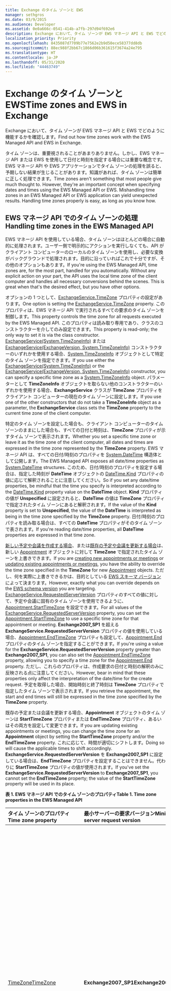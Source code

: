 ```yaml
---
title: Exchange のタイム ゾーンと EWS
manager: sethgros
ms.date: 03/9/2015
ms.audience: Developer
ms.assetid: 0e0a666c-0541-414b-a7fb-297d94f692e6
description: Exchange において、タイム ゾーンが EWS マネージ API と EWS でどのように機能するかを確認します。
localization_priority: Priority
ms.openlocfilehash: 8435087d7709b77e7562e2b9d50ece58377dd8db
ms.sourcegitcommit: 88ec988f2bb67c1866d06b361615f3674a24e795
ms.translationtype: HT
ms.contentlocale: ja-JP
ms.lasthandoff: 05/31/2020
ms.locfileid: "44463749"
---
```

# <a name="time-zones-and-ews-in-exchange"></a><span data-ttu-id="f8b84-103">Exchange のタイム ゾーンと EWS</span><span class="sxs-lookup"><span data-stu-id="f8b84-103">Time zones and EWS in Exchange</span></span>

<span data-ttu-id="f8b84-104">Exchange において、タイム ゾーンが EWS マネージ API と EWS でどのように機能するかを確認します。</span><span class="sxs-lookup"><span data-stu-id="f8b84-104">Find out how time zones work with the EWS Managed API and EWS in Exchange.</span></span>
  
<span data-ttu-id="f8b84-p101">タイム ゾーンは、重要視されることがあまりありません。しかし、EWS マネージ API または EWS を使用して日付と時刻を指定する場合には重要な概念です。EWS マネージ API や EWS アプリケーションでタイム ゾーンの処理を誤ると、予期しない結果が生じることがあります。知識があれば、タイム ゾーンは簡単に正しく処理できます。</span><span class="sxs-lookup"><span data-stu-id="f8b84-p101">Time zones aren't something that most people give much thought to. However, they're an important concept when specifying dates and times using the EWS Managed API or EWS. Mishandling time zones in an EWS Managed API or EWS application can yield unexpected results. Handling time zones properly is easy, as long as you know how.</span></span>
  
## <a name="handling-time-zones-in-the-ews-managed-api"></a><span data-ttu-id="f8b84-109">EWS マネージ API でのタイム ゾーンの処理</span><span class="sxs-lookup"><span data-stu-id="f8b84-109">Handling time zones in the EWS Managed API</span></span>

<span data-ttu-id="f8b84-p102">EWS マネージ API を使用している場合、タイム ゾーンはほとんどの場合に自動的に処理されます。ユーザー側で明示的にアクションを実行しなくても、API がクライアント コンピューターのローカルのタイム ゾーンを使用し、必要な変換がバックグラウンドで処理されます。目的に沿っていればこれで十分ですが、その他のオプションもあります。</span><span class="sxs-lookup"><span data-stu-id="f8b84-p102">If you're using the EWS Managed API, time zones are, for the most part, handled for you automatically. Without any explicit action on your part, the API uses the local time zone of the client computer and handles all necessary conversions behind the scenes. This is great when that's the desired effect, but you have other options.</span></span>
  
<span data-ttu-id="f8b84-113">オプションの 1 つとして、[ExchangeService.TimeZone](https://msdn.microsoft.com/library/microsoft.exchange.webservices.data.exchangeservice.timezone%28v=exchg.80%29.aspx) プロパティの設定があります。</span><span class="sxs-lookup"><span data-stu-id="f8b84-113">One option is setting the [ExchangeService.TimeZone](https://msdn.microsoft.com/library/microsoft.exchange.webservices.data.exchangeservice.timezone%28v=exchg.80%29.aspx) property.</span></span> <span data-ttu-id="f8b84-114">このプロパティは、EWS マネージ API で実行されるすべての要求のタイム ゾーンを制御します。</span><span class="sxs-lookup"><span data-stu-id="f8b84-114">This property controls the time zone for all requests executed by the EWS Managed API.</span></span> <span data-ttu-id="f8b84-115">このプロパティは読み取り専用であり、クラスのコンストラクターを介してのみ設定できます。</span><span class="sxs-lookup"><span data-stu-id="f8b84-115">This property is read-only; the only way to set it is via the class constructor.</span></span> <span data-ttu-id="f8b84-116">[ExchangeService(System.TimeZoneInfo)](https://msdn.microsoft.com/library/dd635875%28v=exchg.80%29.aspx) または [ExchangeService(ExchangeVersion, System.TimeZoneInfo)](https://msdn.microsoft.com/library/dd636248%28v=exchg.80%29.aspx) コンストラクターのいずれかを使用する場合、[System.TimeZoneInfo](https://msdn.microsoft.com/library/system.timezoneinfo%28v=vs.110%29.aspx) オブジェクトとして特定のタイム ゾーンを指定できます。</span><span class="sxs-lookup"><span data-stu-id="f8b84-116">If you use either the [ExchangeService(System.TimeZoneInfo)](https://msdn.microsoft.com/library/dd635875%28v=exchg.80%29.aspx) or the [ExchangeService(ExchangeVersion, System.TimeZoneInfo)](https://msdn.microsoft.com/library/dd636248%28v=exchg.80%29.aspx) constructor, you can specify a specific time zone as a [System.TimeZoneInfo](https://msdn.microsoft.com/library/system.timezoneinfo%28v=vs.110%29.aspx) object.</span></span> <span data-ttu-id="f8b84-117">パラメーターとして **TimeZoneInfo** オブジェクトを取らない他のコンストラクターのいずれかを使用する場合、**ExchangeService** クラスが **TimeZone** プロパティをクライアント コンピューターの現在のタイム ゾーンに設定します。</span><span class="sxs-lookup"><span data-stu-id="f8b84-117">If you use one of the other constructors that do not take a **TimeZoneInfo** object as a parameter, the **ExchangeService** class sets the **TimeZone** property to the current time zone of the client computer.</span></span> 
  
<span data-ttu-id="f8b84-118">特定のタイム ゾーンを設定した場合も、クライアント コンピューターのタイム ゾーンのままにした場合も、すべての日付と時刻は、**TimeZone** プロパティが示すタイム ゾーンで表示されます。</span><span class="sxs-lookup"><span data-stu-id="f8b84-118">Whether you set a specific time zone or leave it as the time zone of the client computer, all dates and times are expressed in the time zone represented by the **TimeZone** property.</span></span> <span data-ttu-id="f8b84-119">EWS マネージ API は、すべての日付/時刻のプロパティを [System.DateTime](https://msdn.microsoft.com/library/system.datetime%28v=vs.110%29.aspx) 構造体として公開します。</span><span class="sxs-lookup"><span data-stu-id="f8b84-119">The EWS Managed API exposes all date/time properties as [System.DateTime](https://msdn.microsoft.com/library/system.datetime%28v=vs.110%29.aspx) structures.</span></span> <span data-ttu-id="f8b84-120">このため、日付/時刻のプロパティを設定する場合は、指定した時刻が **DateTime** オブジェクトの [DateTime.Kind](https://msdn.microsoft.com/library/system.datetime.kind%28v=vs.110%29.aspx) プロパティの値に応じて解釈されることに注意してください。</span><span class="sxs-lookup"><span data-stu-id="f8b84-120">So if you set any date/time properties, be mindful that the time you specify is interpreted according to the [DateTime.Kind](https://msdn.microsoft.com/library/system.datetime.kind%28v=vs.110%29.aspx) property value on the **DateTime** object.</span></span> <span data-ttu-id="f8b84-121">**Kind** プロパティの値が **Unspecified** に設定されると、**DateTime** の値は **TimeZone** プロパティで指定されたタイム ゾーンにあると解釈されます。</span><span class="sxs-lookup"><span data-stu-id="f8b84-121">If the value of the **Kind** property is set to **Unspecified**, the value of the **DateTime** is interpreted as being in the time zone specified by the **TimeZone** property.</span></span> <span data-ttu-id="f8b84-122">日付/時刻のプロパティを読み取る場合は、すべての **DateTime** プロパティがそのタイム ゾーンで表されます。</span><span class="sxs-lookup"><span data-stu-id="f8b84-122">If you're reading date/time properties, all **DateTime** properties are expressed in that time zone.</span></span> 
  
<span data-ttu-id="f8b84-123">[新しい予定や会議を作成する場合](how-to-create-appointments-in-a-specific-time-zone-by-using-ews-in-exchange.md)、または[既存の予定や会議を更新する場合](how-to-update-the-time-zone-for-an-appointment-by-using-ews-in-exchange.md)は、新しい [Appointment](https://msdn.microsoft.com/library/microsoft.exchange.webservices.data.appointment%28v=exchg.80%29.aspx) オブジェクトに対して **TimeZone** で指定されたタイム ゾーンを上書きできます。</span><span class="sxs-lookup"><span data-stu-id="f8b84-123">If you are [creating new appointments or meetings](how-to-create-appointments-in-a-specific-time-zone-by-using-ews-in-exchange.md) or [updating existing appointments or meetings](how-to-update-the-time-zone-for-an-appointment-by-using-ews-in-exchange.md), you have the ability to override the time zone specified in the **TimeZone** for new [Appointment](https://msdn.microsoft.com/library/microsoft.exchange.webservices.data.appointment%28v=exchg.80%29.aspx) objects.</span></span> <span data-ttu-id="f8b84-124">ただし、何を実際に上書きできるかは、目的としている [EWS スキーマ バージョン](ews-schema-versions-in-exchange.md) によって決まります。</span><span class="sxs-lookup"><span data-stu-id="f8b84-124">However, exactly what you can override depends on the [EWS schema version](ews-schema-versions-in-exchange.md) you are targeting.</span></span> <span data-ttu-id="f8b84-125">[ExchangeService.RequestedServerVersion](https://msdn.microsoft.com/library/microsoft.exchange.webservices.data.exchangeservicebase.requestedserverversion%28v=exchg.80%29.aspx) プロパティのすべての値に対して、予定や会議に固有のタイム ゾーンを使用できるように、[Appointment.StartTimeZone](https://msdn.microsoft.com/library/microsoft.exchange.webservices.data.appointment.starttimezone%28v=exchg.80%29.aspx) を設定できます。</span><span class="sxs-lookup"><span data-stu-id="f8b84-125">For all values of the [ExchangeService.RequestedServerVersion](https://msdn.microsoft.com/library/microsoft.exchange.webservices.data.exchangeservicebase.requestedserverversion%28v=exchg.80%29.aspx) property, you can set the [Appointment.StartTimeZone](https://msdn.microsoft.com/library/microsoft.exchange.webservices.data.appointment.starttimezone%28v=exchg.80%29.aspx) to use a specific time zone for that appointment or meeting.</span></span> <span data-ttu-id="f8b84-126">**Exchange2007_SP1** を超える **ExchangeService.RequestedServerVersion** プロパティの値を使用している場合、[Appointment.EndTimeZone](https://msdn.microsoft.com/library/microsoft.exchange.webservices.data.appointment.endtimezone%28v=exchg.80%29.aspx) プロパティも設定して、[Appointment.End](https://msdn.microsoft.com/library/microsoft.exchange.webservices.data.appointment.end%28v=exchg.80%29.aspx) プロパティのタイム ゾーンを指定することができます。</span><span class="sxs-lookup"><span data-stu-id="f8b84-126">If you're using a value for the **ExchangeService.RequestedServerVersion** property greater than **Exchange2007_SP1**, you can also set the [Appointment.EndTimeZone](https://msdn.microsoft.com/library/microsoft.exchange.webservices.data.appointment.endtimezone%28v=exchg.80%29.aspx) property, allowing you to specify a time zone for the [Appointment.End](https://msdn.microsoft.com/library/microsoft.exchange.webservices.data.appointment.end%28v=exchg.80%29.aspx) property.</span></span> <span data-ttu-id="f8b84-127">ただし、これらのプロパティは、作成要求の日付と時刻の解釈のみに反映される点に注意してください。</span><span class="sxs-lookup"><span data-stu-id="f8b84-127">However, bear in mind that these properties only affect the interpretation of the date/time for the create request.</span></span> <span data-ttu-id="f8b84-128">予定を取得した場合、開始時刻と終了時刻は **TimeZone** プロパティで指定したタイム ゾーンで表示されます。</span><span class="sxs-lookup"><span data-stu-id="f8b84-128">If you retrieve the appointment, the start and end times will still be expressed in the time zone specified by the **TimeZone** property.</span></span> 
  
<span data-ttu-id="f8b84-129">既存の予定または会議を更新する場合、**Appointment** オブジェクトのタイム ゾーンは **StartTimeZone** プロパティまたは **EndTimeZone** プロパティ、あるいはその両方を設定して変更できます。</span><span class="sxs-lookup"><span data-stu-id="f8b84-129">If you are updating existing appointments or meetings, you can change the time zone for an **Appointment** object by setting the **StartTimeZone** property and/or the **EndTimeZone** property.</span></span> <span data-ttu-id="f8b84-130">これに応じて、時間が適切にシフトします。</span><span class="sxs-lookup"><span data-stu-id="f8b84-130">Doing so will cause the applicable times to shift accordingly.</span></span> <span data-ttu-id="f8b84-131">**ExchangeService.RequestedServerVersion** を **Exchange2007_SP1** に設定している場合は、**EndTimeZone** プロパティを設定することはできません。代わりに **StartTimeZone** プロパティの値が使用されます。</span><span class="sxs-lookup"><span data-stu-id="f8b84-131">If you've set the **ExchangeService.RequestedServerVersion** to **Exchange2007_SP1**, you cannot set the **EndTimeZone** property; the value of the **StartTimeZone** property will be used in its place.</span></span> 
  
<span data-ttu-id="f8b84-132">**表 1. EWS マネージ API でのタイム ゾーンのプロパティ**</span><span class="sxs-lookup"><span data-stu-id="f8b84-132">**Table 1. Time zone properties in the EWS Managed API**</span></span>

|<span data-ttu-id="f8b84-133">**タイム ゾーンのプロパティ**</span><span class="sxs-lookup"><span data-stu-id="f8b84-133">**Time zone property**</span></span>|<span data-ttu-id="f8b84-134">**最小サーバーの要求バージョン**</span><span class="sxs-lookup"><span data-stu-id="f8b84-134">**Minimum server request version**</span></span>|<span data-ttu-id="f8b84-135">**説明**</span><span class="sxs-lookup"><span data-stu-id="f8b84-135">**Description**</span></span>|
|:-----|:-----|:-----|
|[<span data-ttu-id="f8b84-136">TimeZone</span><span class="sxs-lookup"><span data-stu-id="f8b84-136">TimeZone</span></span>](https://msdn.microsoft.com/library/microsoft.exchange.webservices.data.exchangeservice.timezone%28v=exchg.80%29.aspx) <br/> |<span data-ttu-id="f8b84-137">**Exchange2007_SP1**</span><span class="sxs-lookup"><span data-stu-id="f8b84-137">**Exchange2007_SP1**</span></span> <br/> |<span data-ttu-id="f8b84-138">**ExchangeService** クラスのコンストラクターを使用して設定していない場合、このプロパティはクライアント コンピューターのタイム ゾーンに設定されます。</span><span class="sxs-lookup"><span data-stu-id="f8b84-138">If not set via the constructor for the **ExchangeService** class, this property is set to the time zone of the client computer.</span></span> <span data-ttu-id="f8b84-139">アイテムを作成するとき、および既存のアイテムを取得するときのすべての **DateTime** プロパティは、このタイム ゾーンで表現されます。</span><span class="sxs-lookup"><span data-stu-id="f8b84-139">All **DateTime** properties when creating items and when retrieving existing items are expressed in this time zone.</span></span> <span data-ttu-id="f8b84-140">このタイム ゾーンは、予定や会議の作成要求で **Appointment.StartTimeZone** または **Appointment.EndTimeZone** プロパティ、あるいはその両方の設定によって上書きされます。</span><span class="sxs-lookup"><span data-stu-id="f8b84-140">This time zone can be overridden in create requests for appointments and meetings by setting the **Appointment.StartTimeZone** and/or the **Appointment.EndTimeZone** property.</span></span> <span data-ttu-id="f8b84-141">**Appointment.StartTimeZone** プロパティで上書きされない場合は、このタイム ゾーンが予定や会議の作成タイム ゾーンとみなされます。</span><span class="sxs-lookup"><span data-stu-id="f8b84-141">If not overridden by the **Appointment.StartTimeZone** property, this time zone is considered the creation time zone for appointments and meetings.</span></span>  <br/> |
|[<span data-ttu-id="f8b84-142">StartTimeZone</span><span class="sxs-lookup"><span data-stu-id="f8b84-142">StartTimeZone</span></span>](https://msdn.microsoft.com/library/microsoft.exchange.webservices.data.appointment.starttimezone%28v=exchg.80%29.aspx) <br/> |<span data-ttu-id="f8b84-143">**Exchange2007_SP1**</span><span class="sxs-lookup"><span data-stu-id="f8b84-143">**Exchange2007_SP1**</span></span> <br/> |<span data-ttu-id="f8b84-144">新しい **Appointment** オブジェクトで設定した場合、このタイム ゾーンは [Appointment.Start](https://msdn.microsoft.com/library/microsoft.exchange.webservices.data.appointment.start%28v=exchg.80%29.aspx) および [Appointment.ReminderDueBy](https://msdn.microsoft.com/library/microsoft.exchange.webservices.data.item.reminderdueby%28v=exchg.80%29.aspx) プロパティの解釈に使用されます。</span><span class="sxs-lookup"><span data-stu-id="f8b84-144">If set on new **Appointment** objects, this time zone is used to interpret the [Appointment.Start](https://msdn.microsoft.com/library/microsoft.exchange.webservices.data.appointment.start%28v=exchg.80%29.aspx) and [Appointment.ReminderDueBy](https://msdn.microsoft.com/library/microsoft.exchange.webservices.data.item.reminderdueby%28v=exchg.80%29.aspx) properties.</span></span> <span data-ttu-id="f8b84-145">また、このタイム ゾーンは、**Appointment** オブジェクトの作成タイム ゾーンとみなされます。</span><span class="sxs-lookup"><span data-stu-id="f8b84-145">This time zone is also considered the creation time zone for the **Appointment** object.</span></span>  <br/> <span data-ttu-id="f8b84-146">既存のアイテムを取得する場合、このプロパティは情報のみを提供します。</span><span class="sxs-lookup"><span data-stu-id="f8b84-146">When retrieving existing items, this property is informational only.</span></span> <span data-ttu-id="f8b84-147">既存の予定の **DateTime** プロパティは常に、**ExchangeService.TimeZone** プロパティで指定したタイム ゾーンで表現されます。</span><span class="sxs-lookup"><span data-stu-id="f8b84-147">The values of **DateTime** properties on existing appointment are always expressed in the time zone specified by the **ExchangeService.TimeZone** property.</span></span>  <br/> |
|[<span data-ttu-id="f8b84-148">EndTimeZone</span><span class="sxs-lookup"><span data-stu-id="f8b84-148">EndTimeZone</span></span>](https://msdn.microsoft.com/library/microsoft.exchange.webservices.data.appointment.endtimezone%28v=exchg.80%29.aspx) <br/> |<span data-ttu-id="f8b84-149">**Exchange2010**</span><span class="sxs-lookup"><span data-stu-id="f8b84-149">**Exchange2010**</span></span> <br/> |<span data-ttu-id="f8b84-150">新しい **Appointment** オブジェクトで設定した場合、このタイム ゾーンは [Appointment.End](https://msdn.microsoft.com/library/microsoft.exchange.webservices.data.appointment.end%28v=exchg.80%29.aspx) プロパティの解釈に使用されます。</span><span class="sxs-lookup"><span data-stu-id="f8b84-150">If set on new **Appointment** objects, this time zone is used to interpret the [Appointment.End](https://msdn.microsoft.com/library/microsoft.exchange.webservices.data.appointment.end%28v=exchg.80%29.aspx) property.</span></span>  <br/> <span data-ttu-id="f8b84-151">既存のアイテムを取得する場合、このプロパティは情報のみを提供します。</span><span class="sxs-lookup"><span data-stu-id="f8b84-151">When retrieving existing items, this property is informational only.</span></span> <span data-ttu-id="f8b84-152">既存の予定の **DateTime** プロパティは常に、**ExchangeService.TimeZone** プロパティで指定したタイム ゾーンで表現されます。</span><span class="sxs-lookup"><span data-stu-id="f8b84-152">The values of **DateTime** properties on existing appointment are always expressed in the time zone specified by the **ExchangeService.TimeZone** property.</span></span>  <br/> |
   
## <a name="handling-time-zones-in-ews"></a><span data-ttu-id="f8b84-153">EWS でのタイム ゾーンの処理</span><span class="sxs-lookup"><span data-stu-id="f8b84-153">Handling time zones in EWS</span></span>

<span data-ttu-id="f8b84-p111">EWS を使用している場合、タイム ゾーンは自動的に処理されず、処理はもう少し複雑になります。タイム ゾーンが EWS 要求と応答にどのように影響するかは、いくつかの要因によって異なります。</span><span class="sxs-lookup"><span data-stu-id="f8b84-p111">If you're using EWS, time zones aren't handled for you automatically, and things are a bit more complicated. How time zones impact EWS requests and responses depends on a number of factors:</span></span>
  
- <span data-ttu-id="f8b84-156">[RequestServerVersion](https://msdn.microsoft.com/library/af4032d5-42b3-463e-9d0a-8236d78e5b75%28Office.15%29.aspx) 要素で指定されている Exchange のバージョン</span><span class="sxs-lookup"><span data-stu-id="f8b84-156">The Exchange version specified in the [RequestServerVersion](https://msdn.microsoft.com/library/af4032d5-42b3-463e-9d0a-8236d78e5b75%28Office.15%29.aspx) element</span></span> 
    
- <span data-ttu-id="f8b84-157">[TimeZoneContext](https://msdn.microsoft.com/library/573c462b-aa1d-4ba0-8852-e3f48b26873b%28Office.15%29.aspx) 要素 (ある場合) で指定されているタイム ゾーン</span><span class="sxs-lookup"><span data-stu-id="f8b84-157">The time zone specified in the [TimeZoneContext](https://msdn.microsoft.com/library/573c462b-aa1d-4ba0-8852-e3f48b26873b%28Office.15%29.aspx) element (if present)</span></span> 
    
- <span data-ttu-id="f8b84-158">[MeetingTimeZone](https://msdn.microsoft.com/library/413b47d9-8126-462c-9a4f-4e771a5e8889%28Office.15%29.aspx)、[StartTimeZone](https://msdn.microsoft.com/library/d38c4dc1-4ecb-42a1-8d57-a451b16a2de2%28Office.15%29.aspx)、[EndTimeZone](https://msdn.microsoft.com/library/6c53c337-be60-4d22-9e9e-a0c140c5e913%28Office.15%29.aspx) 要素 (予定または会議にある場合) で指定されているタイム ゾーン</span><span class="sxs-lookup"><span data-stu-id="f8b84-158">The time zone specified in the [MeetingTimeZone](https://msdn.microsoft.com/library/413b47d9-8126-462c-9a4f-4e771a5e8889%28Office.15%29.aspx), [StartTimeZone](https://msdn.microsoft.com/library/d38c4dc1-4ecb-42a1-8d57-a451b16a2de2%28Office.15%29.aspx), or [EndTimeZone](https://msdn.microsoft.com/library/6c53c337-be60-4d22-9e9e-a0c140c5e913%28Office.15%29.aspx) elements (if present on appointments or meetings)</span></span> 
    
- <span data-ttu-id="f8b84-159">XML **dateTime** 要素 (ある場合) に指定されているタイム ゾーン</span><span class="sxs-lookup"><span data-stu-id="f8b84-159">The time zone specified in the XML **dateTime** elements (if any)</span></span> 
    
<span data-ttu-id="f8b84-160">**dateTime** 要素の値で指定されるタイム ゾーンには、次の 3 つの形式があります。</span><span class="sxs-lookup"><span data-stu-id="f8b84-160">The time zone specified in the value of **dateTime** elements can take three forms.</span></span> <span data-ttu-id="f8b84-161">詳しくは、「[XML Schema Part 2: Datatypes Second Edition](http://www.w3.org/TR/xmlschema-2/#dateTime)」をご参照ください。ただし、</span><span class="sxs-lookup"><span data-stu-id="f8b84-161">You can read all the details in [XML Schema Part 2: Datatypes Second Edition](http://www.w3.org/TR/xmlschema-2/#dateTime), but to paraphrase:</span></span>
  
- <span data-ttu-id="f8b84-162">**協定世界時 (UTC):** 'Z' で指定される値に読み替えてください。</span><span class="sxs-lookup"><span data-stu-id="f8b84-162">**Universal Coordinated Time (UTC):** Specified by 'Z'.</span></span> <span data-ttu-id="f8b84-163">例: `2014-06-06T19:00:00.000Z`</span><span class="sxs-lookup"><span data-stu-id="f8b84-163">For example,  `2014-06-06T19:00:00.000Z`</span></span>
    
- <span data-ttu-id="f8b84-164">**特定のタイム ゾーン:** '+' または '-' で指定され、時間と分がそれに続きます。</span><span class="sxs-lookup"><span data-stu-id="f8b84-164">**Specific time zone:** Specified by '+' or '-' followed by hours and minutes.</span></span> <span data-ttu-id="f8b84-165">例: `2014-06-06T19:00:00.000-08:00`</span><span class="sxs-lookup"><span data-stu-id="f8b84-165">For example,  `2014-06-06T19:00:00.000-08:00`</span></span>
    
- <span data-ttu-id="f8b84-166">**タイム ゾーンなし:** タイム ゾーンが存在しないものとして指定します。</span><span class="sxs-lookup"><span data-stu-id="f8b84-166">**No time zone:** Specified by the absence of any time zone.</span></span> <span data-ttu-id="f8b84-167">例: `2014-06-06T19:00:00.000`</span><span class="sxs-lookup"><span data-stu-id="f8b84-167">For example,  `2014-06-06T19:00:00.000`</span></span>
    
<span data-ttu-id="f8b84-168">タイム ゾーンが **dateTime** 値 (UTC または特定のタイム ゾーン) として示される場合、値は常にそのタイム ゾーンとして解釈されます。</span><span class="sxs-lookup"><span data-stu-id="f8b84-168">If a time zone is present in a **dateTime** value (either UTC or a specific time zone), that value is always interpreted as that time zone.</span></span> <span data-ttu-id="f8b84-169">タイム ゾーンがない場合、この値はその他のタイム ゾーン関連の要素の特定の組み合わせに応じて解釈されます。</span><span class="sxs-lookup"><span data-stu-id="f8b84-169">If no time zone is present, then the interpretation of the value depends on the specific combination of the other time-zone related elements.</span></span> 
  
<span data-ttu-id="f8b84-170">**表 2. EWS でのタイム ゾーン要素とその影響**</span><span class="sxs-lookup"><span data-stu-id="f8b84-170">**Table 2. Time zone elements in EWS and their effects**</span></span>

|<span data-ttu-id="f8b84-171">**RequestServerVersion**</span><span class="sxs-lookup"><span data-stu-id="f8b84-171">**RequestServerVersion**</span></span>|<span data-ttu-id="f8b84-172">**TimeZoneContext がありますか。**</span><span class="sxs-lookup"><span data-stu-id="f8b84-172">**TimeZoneContext present?**</span></span>|<span data-ttu-id="f8b84-173">**MeetingTimeZone、StartTimeZone、または EndTimeZone がありますか (CalendarItem と MeetingRequest のみですか)。**</span><span class="sxs-lookup"><span data-stu-id="f8b84-173">**MeetingTimeZone, StartTimeZone, or EndTimeZone present (CalendarItem and MeetingRequest only)?**</span></span>|<span data-ttu-id="f8b84-174">**UTC の dateTime**</span><span class="sxs-lookup"><span data-stu-id="f8b84-174">**dateTime in UTC**</span></span>|<span data-ttu-id="f8b84-175">**特定のタイム ゾーンの dateTime**</span><span class="sxs-lookup"><span data-stu-id="f8b84-175">**dateTime in specific time zone**</span></span>|<span data-ttu-id="f8b84-176">**タイム ゾーンのない dateTime**</span><span class="sxs-lookup"><span data-stu-id="f8b84-176">**dateTime with no time zone**</span></span>|<span data-ttu-id="f8b84-177">**予定や会議の作成タイム ゾーン**</span><span class="sxs-lookup"><span data-stu-id="f8b84-177">**Appointment and meeting creation time zone**</span></span>|
|:-----|:-----|:-----|:-----|:-----|:-----|:-----|
|<span data-ttu-id="f8b84-178">**Exchange2007_SP1**</span><span class="sxs-lookup"><span data-stu-id="f8b84-178">**Exchange2007_SP1**</span></span> <br/> |<span data-ttu-id="f8b84-179">はい</span><span class="sxs-lookup"><span data-stu-id="f8b84-179">Yes</span></span>  <br/> |<span data-ttu-id="f8b84-180">はい (**MeetingTimeZone**)</span><span class="sxs-lookup"><span data-stu-id="f8b84-180">Yes ( **MeetingTimeZone** )</span></span>  <br/> |<span data-ttu-id="f8b84-181">UTC として解釈される</span><span class="sxs-lookup"><span data-stu-id="f8b84-181">Interpreted as UTC</span></span>  <br/> |<span data-ttu-id="f8b84-182">値に示されているタイム ゾーンとして解釈される</span><span class="sxs-lookup"><span data-stu-id="f8b84-182">Interpreted as the time zone indicated in the value</span></span>  <br/> |<span data-ttu-id="f8b84-183">**MeetingTimeZone** 要素を含む [CalendarItem](https://msdn.microsoft.com/library/b0c1fd27-b6da-46e5-88b8-88f00c71ba80%28Office.15%29.aspx) 内の要素または [MeetingRequest](https://msdn.microsoft.com/library/c44f8804-a355-473d-a837-48cc91617251%28Office.15%29.aspx) 要素は、**MeetingTimeZone** 要素のタイム ゾーンとして解釈され、その他のものは UTC として解釈される</span><span class="sxs-lookup"><span data-stu-id="f8b84-183">Elements within the [CalendarItem](https://msdn.microsoft.com/library/b0c1fd27-b6da-46e5-88b8-88f00c71ba80%28Office.15%29.aspx) or [MeetingRequest](https://msdn.microsoft.com/library/c44f8804-a355-473d-a837-48cc91617251%28Office.15%29.aspx) element that contains the **MeetingTimeZone** element are interpreted as the time zone in the **MeetingTimeZone** element, all others interpreted as UTC</span></span>  <br/> |<span data-ttu-id="f8b84-184">**MeetingTimeZone** 要素のタイム ゾーン</span><span class="sxs-lookup"><span data-stu-id="f8b84-184">Time zone in **MeetingTimeZone** element</span></span>  <br/> |
|<span data-ttu-id="f8b84-185">**Exchange2007_SP1**</span><span class="sxs-lookup"><span data-stu-id="f8b84-185">**Exchange2007_SP1**</span></span> <br/> |<span data-ttu-id="f8b84-186">はい</span><span class="sxs-lookup"><span data-stu-id="f8b84-186">Yes</span></span>  <br/> |<span data-ttu-id="f8b84-187">いいえ</span><span class="sxs-lookup"><span data-stu-id="f8b84-187">No</span></span>  <br/> |<span data-ttu-id="f8b84-188">UTC として解釈される</span><span class="sxs-lookup"><span data-stu-id="f8b84-188">Interpreted as UTC</span></span>  <br/> |<span data-ttu-id="f8b84-189">値に示されているタイム ゾーンとして解釈される</span><span class="sxs-lookup"><span data-stu-id="f8b84-189">Interpreted as the time zone indicated in the value</span></span>  <br/> |<span data-ttu-id="f8b84-190">UTC として解釈される</span><span class="sxs-lookup"><span data-stu-id="f8b84-190">Interpreted as UTC</span></span>  <br/> |<span data-ttu-id="f8b84-191">UTC</span><span class="sxs-lookup"><span data-stu-id="f8b84-191">UTC</span></span>  <br/> |
|<span data-ttu-id="f8b84-192">**Exchange2007_SP1**</span><span class="sxs-lookup"><span data-stu-id="f8b84-192">**Exchange2007_SP1**</span></span> <br/> |<span data-ttu-id="f8b84-193">いいえ</span><span class="sxs-lookup"><span data-stu-id="f8b84-193">No</span></span>  <br/> |<span data-ttu-id="f8b84-194">はい (**MeetingTimeZone**)</span><span class="sxs-lookup"><span data-stu-id="f8b84-194">Yes ( **MeetingTimeZone** )</span></span>  <br/> |<span data-ttu-id="f8b84-195">UTC として解釈される</span><span class="sxs-lookup"><span data-stu-id="f8b84-195">Interpreted as UTC</span></span>  <br/> |<span data-ttu-id="f8b84-196">値に示されているタイム ゾーンとして解釈される</span><span class="sxs-lookup"><span data-stu-id="f8b84-196">Interpreted as the time zone indicated in the value</span></span>  <br/> |<span data-ttu-id="f8b84-197">**MeetingTimeZone** 要素を含む [CalendarItem](https://msdn.microsoft.com/library/b0c1fd27-b6da-46e5-88b8-88f00c71ba80%28Office.15%29.aspx) 内の要素または [MeetingRequest](https://msdn.microsoft.com/library/c44f8804-a355-473d-a837-48cc91617251%28Office.15%29.aspx) 要素は、**MeetingTimeZone** 要素のタイム ゾーンとして解釈され、その他のものは UTC として解釈される</span><span class="sxs-lookup"><span data-stu-id="f8b84-197">Elements within the [CalendarItem](https://msdn.microsoft.com/library/b0c1fd27-b6da-46e5-88b8-88f00c71ba80%28Office.15%29.aspx) or [MeetingRequest](https://msdn.microsoft.com/library/c44f8804-a355-473d-a837-48cc91617251%28Office.15%29.aspx) element that contains the **MeetingTimeZone** element are interpreted as the time zone in the **MeetingTimeZone** element, all others interpreted as UTC</span></span>  <br/> |<span data-ttu-id="f8b84-198">**MeetingTimeZone** 要素のタイム ゾーン</span><span class="sxs-lookup"><span data-stu-id="f8b84-198">Time zone in **MeetingTimeZone** element</span></span>  <br/> |
|<span data-ttu-id="f8b84-199">**Exchange2007_SP1**</span><span class="sxs-lookup"><span data-stu-id="f8b84-199">**Exchange2007_SP1**</span></span> <br/> |<span data-ttu-id="f8b84-200">いいえ</span><span class="sxs-lookup"><span data-stu-id="f8b84-200">No</span></span>  <br/> |<span data-ttu-id="f8b84-201">いいえ</span><span class="sxs-lookup"><span data-stu-id="f8b84-201">No</span></span>  <br/> |<span data-ttu-id="f8b84-202">UTC として解釈される</span><span class="sxs-lookup"><span data-stu-id="f8b84-202">Interpreted as UTC</span></span>  <br/> |<span data-ttu-id="f8b84-203">値に示されているタイム ゾーンとして解釈される</span><span class="sxs-lookup"><span data-stu-id="f8b84-203">Interpreted as the time zone indicated in the value</span></span>  <br/> |<span data-ttu-id="f8b84-204">UTC として解釈される</span><span class="sxs-lookup"><span data-stu-id="f8b84-204">Interpreted as UTC</span></span>  <br/> |<span data-ttu-id="f8b84-205">UTC</span><span class="sxs-lookup"><span data-stu-id="f8b84-205">UTC</span></span>  <br/> |
|<span data-ttu-id="f8b84-206">**Exchange2010** 以降</span><span class="sxs-lookup"><span data-stu-id="f8b84-206">**Exchange2010** and later</span></span>  <br/> |<span data-ttu-id="f8b84-207">はい</span><span class="sxs-lookup"><span data-stu-id="f8b84-207">Yes</span></span>  <br/> |<span data-ttu-id="f8b84-208">はい (**StartTimeZone** または **EndTimeZone**、あるいはその両方)</span><span class="sxs-lookup"><span data-stu-id="f8b84-208">Yes ( **StartTimeZone** and/or **EndTimeZone** )</span></span>  <br/> |<span data-ttu-id="f8b84-209">UTC として解釈される</span><span class="sxs-lookup"><span data-stu-id="f8b84-209">Interpreted as UTC</span></span>  <br/> |<span data-ttu-id="f8b84-210">値に示されているタイム ゾーンとして解釈される</span><span class="sxs-lookup"><span data-stu-id="f8b84-210">Interpreted as the time zone indicated in the value</span></span>  <br/> |<span data-ttu-id="f8b84-211">**StartTimeZone** 要素がある場合、[Start](https://msdn.microsoft.com/library/7cfe9979-c893-4f9b-b3a1-8f9e17515a4b%28Office.15%29.aspx) および [ReminderDueBy](https://msdn.microsoft.com/library/e28a0485-86af-4a4e-a2ba-3ad2d4ebff6f%28Office.15%29.aspx) 要素の値は **StartTimeZone** 要素のタイム ゾーンとして解釈されます。</span><span class="sxs-lookup"><span data-stu-id="f8b84-211">If the **StartTimeZone** element is present, the value of the [Start](https://msdn.microsoft.com/library/7cfe9979-c893-4f9b-b3a1-8f9e17515a4b%28Office.15%29.aspx) and [ReminderDueBy](https://msdn.microsoft.com/library/e28a0485-86af-4a4e-a2ba-3ad2d4ebff6f%28Office.15%29.aspx) elements are interpreted as the time zone in the **StartTimeZone** element.</span></span> <span data-ttu-id="f8b84-212">それ以外の場合、その要素の値は **TimeZoneContext** 要素のタイム ゾーンとして解釈されます。</span><span class="sxs-lookup"><span data-stu-id="f8b84-212">Otherwise, the value of those elements are interpreted as the time zone in the **TimeZoneContext** element.</span></span>  <br/> <span data-ttu-id="f8b84-213">**EndTimeZone** 要素がある場合、[Start](https://msdn.microsoft.com/library/7cfe9979-c893-4f9b-b3a1-8f9e17515a4b%28Office.15%29.aspx) 要素の値は **EndTimeZone** 要素のタイム ゾーンとして解釈されます。</span><span class="sxs-lookup"><span data-stu-id="f8b84-213">If the **EndTimeZone** element is present, the value of the [Start](https://msdn.microsoft.com/library/7cfe9979-c893-4f9b-b3a1-8f9e17515a4b%28Office.15%29.aspx) element is interpreted as the time zone in the **EndTimeZone** element.</span></span> <span data-ttu-id="f8b84-214">それ以外の場合、**End** 要素の値は **TimeZoneContext** 要素のタイム ゾーンとして解釈されます。</span><span class="sxs-lookup"><span data-stu-id="f8b84-214">Otherwise, the value of the **End** element is interpreted as the time zone in the **TimeZoneContext** element.</span></span>  <br/> <span data-ttu-id="f8b84-215">[CalendarItem](https://msdn.microsoft.com/library/b0c1fd27-b6da-46e5-88b8-88f00c71ba80%28Office.15%29.aspx) または [MeetingRequest](https://msdn.microsoft.com/library/c44f8804-a355-473d-a837-48cc91617251%28Office.15%29.aspx) 外の要素は、**TimeZoneContext** 要素のタイム ゾーンとして解釈されます。</span><span class="sxs-lookup"><span data-stu-id="f8b84-215">Elements outside the [CalendarItem](https://msdn.microsoft.com/library/b0c1fd27-b6da-46e5-88b8-88f00c71ba80%28Office.15%29.aspx) or [MeetingRequest](https://msdn.microsoft.com/library/c44f8804-a355-473d-a837-48cc91617251%28Office.15%29.aspx) are interpreted as the time zone in the **TimeZoneContext** element.</span></span>  <br/> |<span data-ttu-id="f8b84-216">ある場合は **StartTimeZone** 要素のタイム ゾーン、ない場合は **TimeZoneContext** 要素のタイム ゾーン</span><span class="sxs-lookup"><span data-stu-id="f8b84-216">Time zone in the **StartTimeZone** element if present, time zone in the **TimeZoneContext** element if not</span></span>  <br/> |
|<span data-ttu-id="f8b84-217">**Exchange2010** 以降</span><span class="sxs-lookup"><span data-stu-id="f8b84-217">**Exchange2010** and later</span></span>  <br/> |<span data-ttu-id="f8b84-218">はい</span><span class="sxs-lookup"><span data-stu-id="f8b84-218">Yes</span></span>  <br/> |<span data-ttu-id="f8b84-219">いいえ</span><span class="sxs-lookup"><span data-stu-id="f8b84-219">No</span></span>  <br/> |<span data-ttu-id="f8b84-220">UTC として解釈される</span><span class="sxs-lookup"><span data-stu-id="f8b84-220">Interpreted as UTC</span></span>  <br/> |<span data-ttu-id="f8b84-221">値に示されているタイム ゾーンとして解釈される</span><span class="sxs-lookup"><span data-stu-id="f8b84-221">Interpreted as the time zone indicated in the value</span></span>  <br/> |<span data-ttu-id="f8b84-222">**TimeZoneContext** 要素のタイム ゾーンとして解釈される</span><span class="sxs-lookup"><span data-stu-id="f8b84-222">Interpreted as the time zone in the **TimeZoneContext** element</span></span>  <br/> |<span data-ttu-id="f8b84-223">**TimeZoneContext** 要素のタイム ゾーン</span><span class="sxs-lookup"><span data-stu-id="f8b84-223">Time zone in the **TimeZoneContext** element</span></span>  <br/> |
|<span data-ttu-id="f8b84-224">**Exchange2010** 以降</span><span class="sxs-lookup"><span data-stu-id="f8b84-224">**Exchange2010** and later</span></span>  <br/> |<span data-ttu-id="f8b84-225">いいえ</span><span class="sxs-lookup"><span data-stu-id="f8b84-225">No</span></span>  <br/> |<span data-ttu-id="f8b84-226">はい (**StartTimeZone** または **EndTimeZone**、あるいはその両方)</span><span class="sxs-lookup"><span data-stu-id="f8b84-226">Yes ( **StartTimeZone** and/or **EndTimeZone** )</span></span>  <br/> |<span data-ttu-id="f8b84-227">UTC として解釈される</span><span class="sxs-lookup"><span data-stu-id="f8b84-227">Interpreted as UTC</span></span>  <br/> |<span data-ttu-id="f8b84-228">値に示されているタイム ゾーンとして解釈される</span><span class="sxs-lookup"><span data-stu-id="f8b84-228">Interpreted as the time zone indicated in the value</span></span>  <br/> |<span data-ttu-id="f8b84-229">**StartTimeZone** 要素がある場合、[Start](https://msdn.microsoft.com/library/7cfe9979-c893-4f9b-b3a1-8f9e17515a4b%28Office.15%29.aspx) および [ReminderDueBy](https://msdn.microsoft.com/library/e28a0485-86af-4a4e-a2ba-3ad2d4ebff6f%28Office.15%29.aspx) 要素の値は **StartTimeZone** 要素のタイム ゾーンとして解釈されます。</span><span class="sxs-lookup"><span data-stu-id="f8b84-229">If the **StartTimeZone** element is present, the value of the [Start](https://msdn.microsoft.com/library/7cfe9979-c893-4f9b-b3a1-8f9e17515a4b%28Office.15%29.aspx) and [ReminderDueBy](https://msdn.microsoft.com/library/e28a0485-86af-4a4e-a2ba-3ad2d4ebff6f%28Office.15%29.aspx) elements are interpreted as the time zone in the **StartTimeZone** element.</span></span> <span data-ttu-id="f8b84-230">それ以外の場合、その要素の値は UTC として解釈されます。</span><span class="sxs-lookup"><span data-stu-id="f8b84-230">Otherwise, the value of those elements are interpreted as UTC.</span></span>  <br/> <span data-ttu-id="f8b84-231">**EndTimeZone** 要素がある場合、[Start](https://msdn.microsoft.com/library/7cfe9979-c893-4f9b-b3a1-8f9e17515a4b%28Office.15%29.aspx) 要素の値は **EndTimeZone** 要素のタイム ゾーンとして解釈されます。</span><span class="sxs-lookup"><span data-stu-id="f8b84-231">If the **EndTimeZone** element is present, the value of the [Start](https://msdn.microsoft.com/library/7cfe9979-c893-4f9b-b3a1-8f9e17515a4b%28Office.15%29.aspx) element is interpreted as the time zone in the **EndTimeZone** element.</span></span> <span data-ttu-id="f8b84-232">それ以外の場合、**End** 要素の値は UTC として解釈されます。</span><span class="sxs-lookup"><span data-stu-id="f8b84-232">Otherwise, the value of the **End** element is interpreted as UTC.</span></span>  <br/> <span data-ttu-id="f8b84-233">[CalendarItem](https://msdn.microsoft.com/library/b0c1fd27-b6da-46e5-88b8-88f00c71ba80%28Office.15%29.aspx) または [MeetingRequest](https://msdn.microsoft.com/library/c44f8804-a355-473d-a837-48cc91617251%28Office.15%29.aspx) 外の要素は UTC として解釈されます。</span><span class="sxs-lookup"><span data-stu-id="f8b84-233">Elements outside the [CalendarItem](https://msdn.microsoft.com/library/b0c1fd27-b6da-46e5-88b8-88f00c71ba80%28Office.15%29.aspx) or [MeetingRequest](https://msdn.microsoft.com/library/c44f8804-a355-473d-a837-48cc91617251%28Office.15%29.aspx) are interpreted as UTC.</span></span>  <br/> |<span data-ttu-id="f8b84-234">ある場合は **StartTimeZone** 要素のタイムゾーン、ない場合は UTC</span><span class="sxs-lookup"><span data-stu-id="f8b84-234">Time zone in the **StartTimeZone** element if present, UTC if not</span></span>  <br/> |
|<span data-ttu-id="f8b84-235">**Exchange2010** 以降</span><span class="sxs-lookup"><span data-stu-id="f8b84-235">**Exchange2010** and later</span></span>  <br/> |<span data-ttu-id="f8b84-236">いいえ</span><span class="sxs-lookup"><span data-stu-id="f8b84-236">No</span></span>  <br/> |<span data-ttu-id="f8b84-237">いいえ</span><span class="sxs-lookup"><span data-stu-id="f8b84-237">No</span></span>  <br/> |<span data-ttu-id="f8b84-238">UTC として解釈される</span><span class="sxs-lookup"><span data-stu-id="f8b84-238">Interpreted as UTC</span></span>  <br/> |<span data-ttu-id="f8b84-239">値に示されているタイム ゾーンとして解釈される</span><span class="sxs-lookup"><span data-stu-id="f8b84-239">Interpreted as the time zone indicated in the value</span></span>  <br/> |<span data-ttu-id="f8b84-240">UTC として解釈される</span><span class="sxs-lookup"><span data-stu-id="f8b84-240">Interpreted as UTC</span></span>  <br/> |<span data-ttu-id="f8b84-241">UTC</span><span class="sxs-lookup"><span data-stu-id="f8b84-241">UTC</span></span>  <br/> |
   
<span data-ttu-id="f8b84-p121">サーバーからの応答を解釈するときは、常に各要素の値をチェックし、値を正しく解釈する必要があります。Exchange には常に値のタイム ゾーン (UTC または指定のタイム ゾーン) が含まれます。</span><span class="sxs-lookup"><span data-stu-id="f8b84-p121">When interpreting responses from the server, you should always check the value of each element and interpret the value accordingly. Exchange will always include a time zone (either UTC or a specific time zone) in the value.</span></span>
  
## <a name="additional-time-zone-considerations-when-creating-appointments-and-meetings"></a><span data-ttu-id="f8b84-244">予定や会議を作成する際のタイム ゾーンのその他の考慮事項</span><span class="sxs-lookup"><span data-stu-id="f8b84-244">Additional time zone considerations when creating appointments and meetings</span></span>

<span data-ttu-id="f8b84-p122">予定または会議を作成するとき、開始時刻に適用するタイム ゾーンは、予定の作成タイム ゾーンとみなされます。作成タイム ゾーンは、予定または会議を作成するときに日付/時刻がどのように解釈されるかを制御するほか、アイテムに次のように影響します。</span><span class="sxs-lookup"><span data-stu-id="f8b84-p122">When you create an appointment or meeting, the time zone that applies to the start time is considered the creation time zone for the appointment. In addition to controlling how the date/times are interpreted when an appointment or meeting is created, the creation time zone has the following effects on the item:</span></span>
  
- <span data-ttu-id="f8b84-p123">アイテムが終日イベントの場合、作成タイム ゾーンとは別のタイム ゾーンを使用しているクライアントから表示すると、表示が予期しない状態になることがあります。これは[終日イベントが作成されたとき](how-to-create-all-day-events-by-using-ews-in-exchange.md)、終日イベントの開始時刻と終了時刻が作成タイム ゾーンの午前 0 時に調整されるためです。その時刻は、別のタイム ゾーンの表示では午前 0 時ではないため、アイテムが別の日にも表示されることがあります。このため、可能であれば、ユーザーの標準予定表管理クライアント用のタイム ゾーンを使用して、終日イベントを作成することをお勧めします。</span><span class="sxs-lookup"><span data-stu-id="f8b84-p123">If the item is an all-day event, it might display in an unexpected way if viewed from a client that is using a different time zone than the creation time zone. This is because [when an all-day event is created](how-to-create-all-day-events-by-using-ews-in-exchange.md), the start and end time of all-day events are adjusted to midnight of the creation time zone. That time will show as a time other than midnight in a different time zone, so the item may appear to span extra days. Because of this, we recommend that you use the time zone configured for the user's primary calendaring client to create all-day events when possible.</span></span>
    
- <span data-ttu-id="f8b84-251">アイテムが会議であり、参加者のタイム ゾーンがクライアントのタイム ゾーンと異なる場合、作成タイム ゾーンは出席者が会議要求を受信すると Outlook の情報バーに表示されます。</span><span class="sxs-lookup"><span data-stu-id="f8b84-251">If the item is a meeting, the creation time zone will be displayed in the Outlook information bar on the meeting requests received by the attendees, if that time zone differs from the time zone of their client.</span></span>
    
## <a name="in-this-section"></a><span data-ttu-id="f8b84-252">このセクションの内容</span><span class="sxs-lookup"><span data-stu-id="f8b84-252">In this section</span></span>

- [<span data-ttu-id="f8b84-253">Exchange の EWS を使用して、特定のタイム ゾーンで予定を作成する</span><span class="sxs-lookup"><span data-stu-id="f8b84-253">Create appointments in a specific time zone by using EWS in Exchange</span></span>](how-to-create-appointments-in-a-specific-time-zone-by-using-ews-in-exchange.md)
    
- [<span data-ttu-id="f8b84-254">Exchange の EWS を使用して予定のタイム ゾーンを更新する</span><span class="sxs-lookup"><span data-stu-id="f8b84-254">Update the time zone for an appointment by using EWS in Exchange</span></span>](how-to-update-the-time-zone-for-an-appointment-by-using-ews-in-exchange.md)
    
## <a name="see-also"></a><span data-ttu-id="f8b84-255">関連項目</span><span class="sxs-lookup"><span data-stu-id="f8b84-255">See also</span></span>


- [<span data-ttu-id="f8b84-256">Exchange の Web サービス クライアントを開発する</span><span class="sxs-lookup"><span data-stu-id="f8b84-256">Develop web service clients for Exchange</span></span>](develop-web-service-clients-for-exchange.md)
    
- [<span data-ttu-id="f8b84-257">Exchange の EWS スキーマのバージョン</span><span class="sxs-lookup"><span data-stu-id="f8b84-257">EWS schema versions in Exchange</span></span>](ews-schema-versions-in-exchange.md)
    
- [<span data-ttu-id="f8b84-258">Exchange 2013 で EWS を使用して予定と会議を作成する</span><span class="sxs-lookup"><span data-stu-id="f8b84-258">Create appointments and meetings by using EWS in Exchange 2013</span></span>](how-to-create-appointments-and-meetings-by-using-ews-in-exchange-2013.md)
    
- [<span data-ttu-id="f8b84-259">Exchange で EWS を使用して予定と会議を更新する</span><span class="sxs-lookup"><span data-stu-id="f8b84-259">Update appointments and meetings by using EWS in Exchange</span></span>](how-to-update-appointments-and-meetings-by-using-ews-in-exchange.md)
    
- [<span data-ttu-id="f8b84-260">Exchange で EWS を使用して終日イベントを作成する</span><span class="sxs-lookup"><span data-stu-id="f8b84-260">Create all-day events by using EWS in Exchange</span></span>](how-to-create-all-day-events-by-using-ews-in-exchange.md)
    
- [<span data-ttu-id="f8b84-261">DateTime 構造体</span><span class="sxs-lookup"><span data-stu-id="f8b84-261">DateTime Structure</span></span>](https://msdn.microsoft.com/library/system.datetime%28v=vs.110%29.aspx)
    
- [<span data-ttu-id="f8b84-262">TimeZoneInfo クラス</span><span class="sxs-lookup"><span data-stu-id="f8b84-262">TimeZoneInfo Class</span></span>](https://msdn.microsoft.com/library/system.timezoneinfo%28v=vs.110%29.aspx)
    


